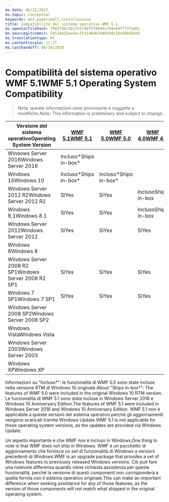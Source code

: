 ```yaml
---
ms.date: 06/12/2017
ms.topic: conceptual
keywords: wmf,powershell,installazione
title: Compatibilità del sistema operativo WMF 5.1
ms.openlocfilehash: f0037dbc3b172fc98f5f8044a794e49f7727a05c
ms.sourcegitcommit: 54534635eedacf531d8d6344019dc16a50b8b441
ms.translationtype: HT
ms.contentlocale: it-IT
ms.lasthandoff: 05/16/2018
---
```

# <a name="wmf-51-operating-system-compatibility"></a><span data-ttu-id="26e16-103">Compatibilità del sistema operativo WMF 5.1</span><span class="sxs-lookup"><span data-stu-id="26e16-103">WMF 5.1 Operating System Compatibility</span></span> #

> <span data-ttu-id="26e16-104">Nota: queste informazioni sono provvisorie e soggette a modifiche.</span><span class="sxs-lookup"><span data-stu-id="26e16-104">Note: This information is preliminary and subject to change.</span></span>

| <span data-ttu-id="26e16-105">Versione del sistema operativo</span><span class="sxs-lookup"><span data-stu-id="26e16-105">Operating System Version</span></span> | [<span data-ttu-id="26e16-106">WMF 5.1</span><span class="sxs-lookup"><span data-stu-id="26e16-106">WMF 5.1</span></span>](https://aka.ms/wmf51download) | [<span data-ttu-id="26e16-107">WMF 5.0</span><span class="sxs-lookup"><span data-stu-id="26e16-107">WMF 5.0</span></span>](https://aka.ms/wmf5download) | [<span data-ttu-id="26e16-108">WMF 4.0</span><span class="sxs-lookup"><span data-stu-id="26e16-108">WMF 4.0</span></span>](https://aka.ms/wmf4download) |  [<span data-ttu-id="26e16-109">WMF 3.0</span><span class="sxs-lookup"><span data-stu-id="26e16-109">WMF 3.0</span></span>](https://aka.ms/wmf3download) | [<span data-ttu-id="26e16-110">WMF 2.0</span><span class="sxs-lookup"><span data-stu-id="26e16-110">WMF 2.0</span></span>](https://aka.ms/wmf2download) |
| ------------------------ | ----------- | ----------- | ----------- | ------------ |  ------------- |
| <span data-ttu-id="26e16-111">Windows Server 2016</span><span class="sxs-lookup"><span data-stu-id="26e16-111">Windows Server 2016</span></span> | <span data-ttu-id="26e16-112">Incluso\*</span><span class="sxs-lookup"><span data-stu-id="26e16-112">Ships in-box\*</span></span> |  |  |  |  |
| <span data-ttu-id="26e16-113">Windows 10</span><span class="sxs-lookup"><span data-stu-id="26e16-113">Windows 10</span></span> | <span data-ttu-id="26e16-114">Incluso\*</span><span class="sxs-lookup"><span data-stu-id="26e16-114">Ships in-box\*</span></span> | <span data-ttu-id="26e16-115">Incluso\*</span><span class="sxs-lookup"><span data-stu-id="26e16-115">Ships in-box\*</span></span>  | | | |
| <span data-ttu-id="26e16-116">Windows Server 2012 R2</span><span class="sxs-lookup"><span data-stu-id="26e16-116">Windows Server 2012 R2</span></span>| <span data-ttu-id="26e16-117">Sì</span><span class="sxs-lookup"><span data-stu-id="26e16-117">Yes</span></span> | <span data-ttu-id="26e16-118">Sì</span><span class="sxs-lookup"><span data-stu-id="26e16-118">Yes</span></span> | <span data-ttu-id="26e16-119">Incluso</span><span class="sxs-lookup"><span data-stu-id="26e16-119">Ships in-box</span></span> |  |  |
| <span data-ttu-id="26e16-120">Windows 8.1</span><span class="sxs-lookup"><span data-stu-id="26e16-120">Windows 8.1</span></span> | <span data-ttu-id="26e16-121">Sì</span><span class="sxs-lookup"><span data-stu-id="26e16-121">Yes</span></span> | <span data-ttu-id="26e16-122">Sì</span><span class="sxs-lookup"><span data-stu-id="26e16-122">Yes</span></span> |  <span data-ttu-id="26e16-123">Incluso</span><span class="sxs-lookup"><span data-stu-id="26e16-123">Ships in-box</span></span> |  |  |
| <span data-ttu-id="26e16-124">Windows Server 2012</span><span class="sxs-lookup"><span data-stu-id="26e16-124">Windows Server 2012</span></span> | <span data-ttu-id="26e16-125">Sì</span><span class="sxs-lookup"><span data-stu-id="26e16-125">Yes</span></span> | <span data-ttu-id="26e16-126">Sì</span><span class="sxs-lookup"><span data-stu-id="26e16-126">Yes</span></span> | <span data-ttu-id="26e16-127">Sì</span><span class="sxs-lookup"><span data-stu-id="26e16-127">Yes</span></span> |  <span data-ttu-id="26e16-128">Incluso</span><span class="sxs-lookup"><span data-stu-id="26e16-128">Ships in-box</span></span> | |
| <span data-ttu-id="26e16-129">Windows 8</span><span class="sxs-lookup"><span data-stu-id="26e16-129">Windows 8</span></span> |  |  |  | <span data-ttu-id="26e16-130">Incluso</span><span class="sxs-lookup"><span data-stu-id="26e16-130">Ships in-box</span></span> | |
| <span data-ttu-id="26e16-131">Windows Server 2008 R2 SP1</span><span class="sxs-lookup"><span data-stu-id="26e16-131">Windows Server 2008 R2 SP1</span></span> | <span data-ttu-id="26e16-132">Sì</span><span class="sxs-lookup"><span data-stu-id="26e16-132">Yes</span></span> | <span data-ttu-id="26e16-133">Sì</span><span class="sxs-lookup"><span data-stu-id="26e16-133">Yes</span></span> | <span data-ttu-id="26e16-134">Sì</span><span class="sxs-lookup"><span data-stu-id="26e16-134">Yes</span></span> |  <span data-ttu-id="26e16-135">Sì</span><span class="sxs-lookup"><span data-stu-id="26e16-135">Yes</span></span>| <span data-ttu-id="26e16-136">Incluso</span><span class="sxs-lookup"><span data-stu-id="26e16-136">Ships in-box</span></span> |
| <span data-ttu-id="26e16-137">Windows 7 SP1</span><span class="sxs-lookup"><span data-stu-id="26e16-137">Windows 7 SP1</span></span>  | <span data-ttu-id="26e16-138">Sì</span><span class="sxs-lookup"><span data-stu-id="26e16-138">Yes</span></span> | <span data-ttu-id="26e16-139">Sì</span><span class="sxs-lookup"><span data-stu-id="26e16-139">Yes</span></span> | <span data-ttu-id="26e16-140">Sì</span><span class="sxs-lookup"><span data-stu-id="26e16-140">Yes</span></span> | <span data-ttu-id="26e16-141">Sì</span><span class="sxs-lookup"><span data-stu-id="26e16-141">Yes</span></span> | <span data-ttu-id="26e16-142">Incluso</span><span class="sxs-lookup"><span data-stu-id="26e16-142">Ships in-box</span></span> |
| <span data-ttu-id="26e16-143">Windows Server 2008 SP2</span><span class="sxs-lookup"><span data-stu-id="26e16-143">Windows Server 2008 SP2</span></span> | | | | <span data-ttu-id="26e16-144">Sì</span><span class="sxs-lookup"><span data-stu-id="26e16-144">Yes</span></span> | <span data-ttu-id="26e16-145">Sì</span><span class="sxs-lookup"><span data-stu-id="26e16-145">Yes</span></span> |
| <span data-ttu-id="26e16-146">Windows Vista</span><span class="sxs-lookup"><span data-stu-id="26e16-146">Windows Vista</span></span> | | | | | <span data-ttu-id="26e16-147">Sì</span><span class="sxs-lookup"><span data-stu-id="26e16-147">Yes</span></span> |
| <span data-ttu-id="26e16-148">Windows Server 2003</span><span class="sxs-lookup"><span data-stu-id="26e16-148">Windows Server 2003</span></span>| | | |  | <span data-ttu-id="26e16-149">Sì</span><span class="sxs-lookup"><span data-stu-id="26e16-149">Yes</span></span> |
| <span data-ttu-id="26e16-150">Windows XP</span><span class="sxs-lookup"><span data-stu-id="26e16-150">Windows XP</span></span> | | | |  | <span data-ttu-id="26e16-151">Sì</span><span class="sxs-lookup"><span data-stu-id="26e16-151">Yes</span></span> |


<span data-ttu-id="26e16-152">Informazioni su "Incluso\*": le funzionalità di WMF 5.0 sono state incluse nella versione RTM di Windows 10 originale.</span><span class="sxs-lookup"><span data-stu-id="26e16-152">About "Ships in-box\*": The features of WMF 5.0 were included in the original Windows 10 RTM version.</span></span>
<span data-ttu-id="26e16-153">Le funzionalità di WMF 5.1 sono state incluse in Windows Server 2016 e Windows 10 Anniversary Edition.</span><span class="sxs-lookup"><span data-stu-id="26e16-153">The features of WMF 5.1 were included in Windows Server 2016 and Windows 10 Anniversary Edition.</span></span>
<span data-ttu-id="26e16-154">WMF 5.1 non è applicabile a queste versioni del sistema operativo perché gli aggiornamenti vengono scaricati tramite Windows Update.</span><span class="sxs-lookup"><span data-stu-id="26e16-154">WMF 5.1 is not applicable for these operating system versions, as the updates are provided via Windows Update.</span></span>


<span data-ttu-id="26e16-155">Un aspetto importante è che WMF non è incluso in Windows.</span><span class="sxs-lookup"><span data-stu-id="26e16-155">One thing to note is that WMF does not ship in Windows.</span></span>
<span data-ttu-id="26e16-156">WMF è un pacchetto di aggiornamento che fornisce un set di funzionalità di Windows a versioni precedenti di Windows.</span><span class="sxs-lookup"><span data-stu-id="26e16-156">WMF is an upgrade package that provides a set of Windows features to previously released Windows versions.</span></span>
<span data-ttu-id="26e16-157">Ciò può fare una notevole differenza quando viene richiesta assistenza per queste funzionalità, perché la versione di questi componenti non corrisponderà a quella fornita con il sistema operativo originale.</span><span class="sxs-lookup"><span data-stu-id="26e16-157">This can make an important difference when seeking assistance for any of those features, as the version of those components will not match what shipped in the original operating system.</span></span>
